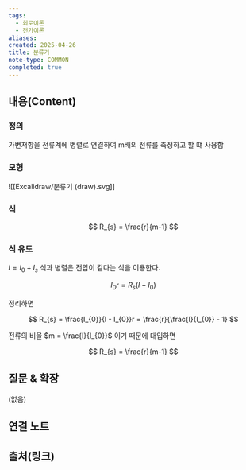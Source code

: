 ```yaml
---
tags:
  - 회로이론
  - 전기이론
aliases: 
created: 2025-04-26
title: 분류기
note-type: COMMON
completed: true
---
```


## 내용(Content)

### 정의

가변저항을 전류계에 병렬로 연결하여 m배의 전류를 측정하고 할 떄 사용함

### 모형

![[Excalidraw/분류기 (draw).svg]]

### 식

$$
R_{s} = \frac{r}{m-1}
$$

### 식 유도

$I = I_{0} + I_{s}$ 식과 병렬은 전압이 같다는 식을 이용한다.

$$
I_{0}r = R_{s}(I - I_{0})
$$

정리하면

$$
R_{s} = \frac{I_{0}}{I - I_{0}}r = \frac{r}{\frac{I}{I_{0}} - 1}
$$

전류의 비율 $m = \frac{I}{I_{0}}$ 이기 때문에 대입하면 

$$
R_{s} = \frac{r}{m-1}
$$

## 질문 & 확장

(없음)

## 연결 노트

## 출처(링크)


